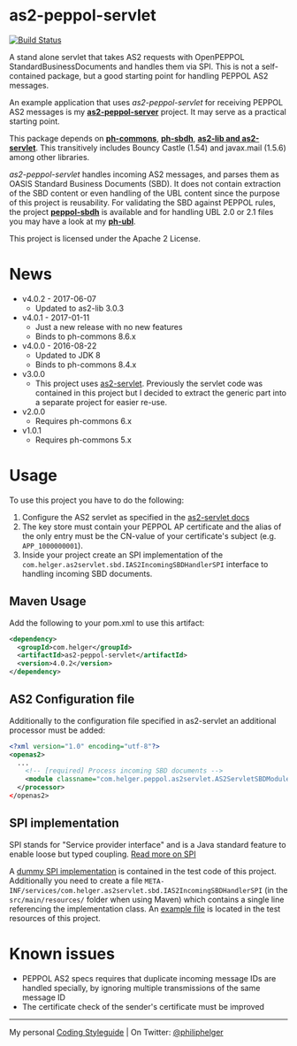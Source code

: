 # as2-peppol-servlet

[![Build Status](https://travis-ci.org/phax/as2-peppol-servlet.svg?branch=master)](https://travis-ci.org/phax/as2-peppol-servlet)
﻿

A stand alone servlet that takes AS2 requests with OpenPEPPOL StandardBusinessDocuments and handles them via SPI. This is not a self-contained package, but a good starting point for handling PEPPOL AS2 messages.

An example application that uses *as2-peppol-servlet* for receiving PEPPOL AS2 messages is my **[as2-peppol-server](https://github.com/phax/as2-peppol-server)** project. It may serve as a practical starting point.

This package depends on **[ph-commons](https://github.com/phax/ph-commons)**, **[ph-sbdh](https://github.com/phax/ph-sbdh)**, **[as2-lib and as2-servlet](https://github.com/phax/as2-lib)**. This transitively includes Bouncy Castle (1.54) and javax.mail (1.5.6) among other libraries.

*as2-peppol-servlet* handles incoming AS2 messages, and parses them as OASIS Standard Business Documents (SBD). It does not contain extraction of the SBD content or even handling of the UBL content since the purpose of this project is reusability. For validating the SBD against PEPPOL rules, the project **[peppol-sbdh](https://github.com/phax/peppol-commons)** is available and for handling UBL 2.0 or 2.1 files you may have a look at my **[ph-ubl](https://github.com/phax/ph-ubl)**.

This project is licensed under the Apache 2 License.

# News

  * v4.0.2 - 2017-06-07
    * Updated to as2-lib 3.0.3
  * v4.0.1 - 2017-01-11
    * Just a new release with no new features
    * Binds to ph-commons 8.6.x
  * v4.0.0 - 2016-08-22
    * Updated to JDK 8
    * Binds to ph-commons 8.4.x
  * v3.0.0
    * This project uses [as2-servlet](https://github.com/phax/as2-lib). Previously the servlet code was contained in this project but I decided to extract the generic part into a separate project for easier re-use.
  * v2.0.0
    * Requires ph-commons 6.x
  * v1.0.1
    * Requires ph-commons 5.x

# Usage
To use this project you have to do the following:
  1. Configure the AS2 servlet as specified in the [as2-servlet docs](https://github.com/phax/as2-lib)
  2. The key store must contain your PEPPOL AP certificate and the alias of the only entry must be the CN-value of your certificate's subject (e.g. `APP_1000000001`).
  3. Inside your project create an SPI implementation of the `com.helger.as2servlet.sbd.IAS2IncomingSBDHandlerSPI` interface to handling incoming SBD documents.

## Maven Usage
Add the following to your pom.xml to use this artifact:

```xml
<dependency>
  <groupId>com.helger</groupId>
  <artifactId>as2-peppol-servlet</artifactId>
  <version>4.0.2</version>
</dependency>
```

## AS2 Configuration file
Additionally to the configuration file specified in as2-servlet an additional processor must be added:
 
```xml
<?xml version="1.0" encoding="utf-8"?>
<openas2>
  ...
    <!-- [required] Process incoming SBD documents -->
    <module classname="com.helger.peppol.as2servlet.AS2ServletSBDModule" />      
  </processor>
</openas2>
```

## SPI implementation

SPI stands for "Service provider interface" and is a Java standard feature to enable loose but typed coupling. [Read more on SPI](http://docs.oracle.com/javase/tutorial/ext/basics/spi.html)

A [dummy SPI implementation](https://github.com/phax/as2-peppol-servlet/blob/master/src/test/java/com/helger/as2servlet/sbd/MockIncomingSBDHandler.java) is contained in the test code of this project. Additionally you need to create a file `META-INF/services/com.helger.as2servlet.sbd.IAS2IncomingSBDHandlerSPI` (in the `src/main/resources/` folder when using Maven) which contains a single line referencing the implementation class. An [example file](https://github.com/phax/as2-peppol-servlet/blob/master/src/test/resources/META-INF/services/com.helger.as2servlet.sbd.IAS2IncomingSBDHandlerSPI) is located in the test resources of this project.

# Known issues

  * PEPPOL AS2 specs requires that duplicate incoming message IDs are handled specially, by ignoring multiple transmissions of the same message ID
  * The certificate check of the sender's certificate must be improved 

---

My personal [Coding Styleguide](https://github.com/phax/meta/blob/master/CodeingStyleguide.md) |
On Twitter: <a href="https://twitter.com/philiphelger">@philiphelger</a>
